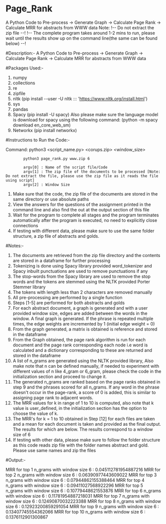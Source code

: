 # Page_Rank
A Python Code to Pre-process -> Generate Graph -> Calculate Page Rank -> Calculate MRR for abstracts from WWW data
Note: !-- Do not extract the zip file --! !-- The complete program takes around 1-2 mins to run, please wait until the results show up on the command line(the same can be found below) --!

#Description:-
A Python Code to Pre-process -> Generate Graph -> Calculate Page Rank -> Calculate MRR for abstracts from WWW data

#Packages Used:-
1. numpy 
2. collections
3. re
4. zipfile
5. nltk (pip install --user -U nltk ::: 'https://www.nltk.org/install.html')
6. sys
7. pandas
8. Spacy (pip install -U spacy)
Also please make sure the language model is download for spacy using the following command: (python -m spacy download en_core_web_sm)
9. Networkx (pip install networkx)

#Instructions to Run the Code:-

Command:    python3 <script_name.py> <corups.zip> <window_size>
            
            python3 page_rank.py www.zip 6

            argv[0] : Name of the script file/Code
            argv[1] : The zip file of the documents to be processed [Note: Do not extract the file, please use the zip file as it reads the file using script]
            argv[2] : Window Size

1. Make sure that the code, the zip file of the documents are stored in the same directory or use absolute paths
2. View the answers for the questions of the assignment printed in the command line and also find the out at the output section of this file
3. Wait for the program to complete all stages and the program terminates automatically after the program is executed, no need to explicitly close connections
4. If testing with different data, please make sure to use the same folder structure, a zip file of abstracts and golds.

#Notes:-
1. The documents are retrieved from the zip file directory and the contents are stored in a dataframe for further processing
2. Tokenizing is done using Spacy library provided word_tokenizer and Spacy inbuilt punctuations are used to remove punctuations if any
3. The stop-words from  the Spacy library are used to remove the stop words and the tokens are stemmed using the NLTK provided Porter Stemmer library
4. The tokens with length less than 2 characters are  removed manually
5. All pre-processing are performed by a single function
6. Steps [1-5] are performed for both abstracts and golds
7. For each abstract document, a graph is generated and with a user provided window size, edges are added between the words in the window. 
   A final graph is generated. If the phrase is repeated multiple times, the edge weights are incremented by 1 (initial edge weight = 0)
8. From the graph generated, a matrix is obtained is reference and stored in the dataframe
9. From the Graph obtained, the page rank algorithm is run for each document and the page rank corresponding each node i.e word is calculated 
   and a dictionary corresponding to these are returned and stored in the dataframe
10. A list of n_grams are generated using the NLTK provided library, Also make note that n can be defined manually, if needed to experiment with
    different values of n like 4_gram or 6_gram, please check the code in the initialization section and proceed to change it.
11. The generated n_grams are ranked based on the page ranks obtained in step  9 and the phrases scored for all n_grams. If any word in the phrase
    doesn't occur in the page-rank, a score of 0 is added, this is similar to assigning page rank to adjacent words.
12. The MRR values for k in range of 1 to 10 is computed, also note that k value is user_defined, in the initialization section has the option to choose
    the value of k. 
13. The MRR's for k = 1 to 10 obtained in Step [12] for each files are taken and a mean for each document is taken and provided as the final output.
    The results for which are below. The results correspond to a window size of 6
14. If testing with other data, please make sure to follow the folder structure as this code reads zip file with the folder names abstract and gold. Please use same names and zip the files

#Output:-

MRR for top 1 n_grams with window size 6 : 0.045112781954887216
MRR for top 2 n_grams with window size 6 : 0.06390977443609022
MRR for top 3 n_grams with window size 6 : 0.07944862155388464
MRR for top 4 n_grams with window size 6 : 0.09411027568922296
MRR for top 5 n_grams with window size 6 : 0.10779448621553876
MRR for top 6 n_grams with window size 6 : 0.11781954887218031
MRR for top 7 n_grams with window size 6 : 0.12490870032223388
MRR for top 8 n_grams with window size 6 : 0.12923200859291054
MRR for top 9 n_grams with window size 6 : 0.13407745554362066
MRR for top 10 n_grams with window size 6 : 0.1376112901300867
